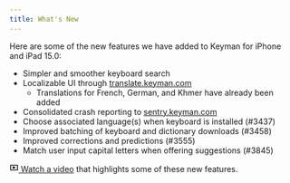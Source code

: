```yaml
---
title: What's New
---
```


Here are some of the new features we have added to Keyman for iPhone and iPad 15.0:

* Simpler and smoother keyboard search
* Localizable UI through [translate.keyman.com](https://translate.keyman.com)
  * Translations for French, German, and Khmer have already been added
* Consolidated crash reporting to [sentry.keyman.com](https://sentry.keyman.com)
* Choose associated language(s) when keyboard is installed (#3437)
* Improved batching of keyboard and dictionary downloads (#3458)
* Improved corrections and predictions (#3555)
* Match user input capital letters when offering suggestions (#3845)

[![](../ios_images/video.png) Watch a video](https://youtu.be/Tm-7Rvs-6Ig)
that highlights some of these new features.
